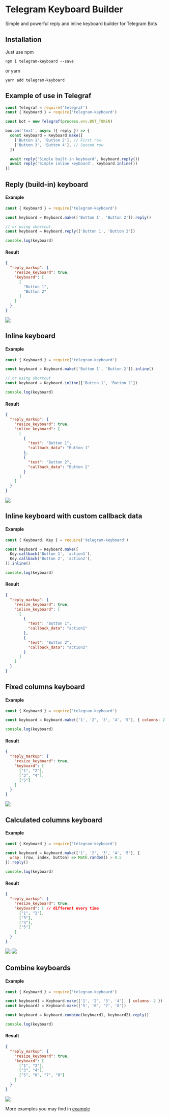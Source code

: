 # Telegram Keyboard Builder
Simple and powerful reply and inline keyboard builder for Telegram Bots

## Installation
Just use npm

    npm i telegram-keyboard --save
    
or yarn

    yarn add telegram-keyboard
    
## Example of use in Telegraf

```javascript
const Telegraf = require('telegraf')
const { Keyboard } = require('telegram-keyboard')

const bot = new Telegraf(process.env.BOT_TOKEN)

bon.on('text', async ({ reply }) => {
  const keyboard = Keyboard.make([
    ['Button 1', 'Button 2'], // First row
    ['Button 3', 'Button 4'], // Second row
  ])

  await reply('Simple built-in keyboard', keyboard.reply())
  await reply('Simple inline keyboard', keyboard.inline())
})
```

## Reply (build-in) keyboard

#### Example
```javascript
const { Keyboard } = require('telegram-keyboard')

const keyboard = Keyboard.make(['Button 1', 'Button 2']).reply()

// or using shortcut
const keyboard = Keyboard.reply(['Button 1', 'Button 2'])

console.log(keyboard)
```

#### Result
```JSON
{
  "reply_markup": {
    "resize_keyboard": true,
    "keyboard": [
      [
        "Button 1",
        "Button 2"
      ]
    ]
  }
}
```
![](./imgs/built-in-keyboard.png)

## Inline keyboard

#### Example
```javascript
const { Keyboard } = require('telegram-keyboard')

const keyboard = Keyboard.make(['Button 1', 'Button 2']).inline()

// or using shortcut
const keyboard = Keyboard.inline(['Button 1', 'Button 2'])

console.log(keyboard)
```

#### Result
```JSON
{
  "reply_markup": {
    "resize_keyboard": true,
    "inline_keyboard": [
      [
        {
          "text": "Button 1",
          "callback_data": "Button 1"
        },
        {
          "text": "Button 2",
          "callback_data": "Button 2"
        }
      ]
    ]
  }
}
```
![](./imgs/inline-keyboard.png)

## Inline keyboard with custom callback data

#### Example
```javascript
const { Keyboard, Key } = require('telegram-keyboard')

const keyboard = Keyboard.make([
  Key.callback('Button 1', 'action1'),
  Key.callback('Button 2', 'action2'),
]).inline()

console.log(keyboard)
```

#### Result
```JSON
{
  "reply_markup": {
    "resize_keyboard": true,
    "inline_keyboard": [
      [
        {
          "text": "Button 1",
          "callback_data": "action1"
        },
        {
          "text": "Button 2",
          "callback_data": "action2"
        }
      ]
    ]
  }
}
```

## Fixed columns keyboard

#### Example
```javascript
const { Keyboard } = require('telegram-keyboard')

const keyboard = Keyboard.make(['1', '2', '3', '4', '5'], { columns: 2 }).reply()

console.log(keyboard)
```

#### Result
```JSON
{
  "reply_markup": {
    "resize_keyboard": true,
    "keyboard": [
      ["1", "2"],
      ["3", "4"],
      ["5"]
    ]
  }
}
```
![](./imgs/fixed-columns-keyboard.png)

## Calculated columns keyboard

#### Example
```javascript
const { Keyboard } = require('telegram-keyboard')

const keyboard = Keyboard.make(['1', '2', '3', '4', '5'], {
  wrap: (row, index, button) => Math.random() > 0.5
}).reply()

console.log(keyboard)
```

#### Result
```JSON
{
  "reply_markup": {
    "resize_keyboard": true,
    "keyboard": [ // different every time
      ["1", "2"],
      ["3"],
      ["4"],
      ["5"]
    ]
  }
}
```
![](./imgs/calculated-columns-keyboard-2.png) ![](./imgs/calculated-columns-keyboard-1.png)

## Combine keyboards

#### Example
```javascript
const { Keyboard } = require('telegram-keyboard')

const keyboard1 = Keyboard.make(['1', '2', '3', '4'], { columns: 2 })
const keyboard2 = Keyboard.make(['5', '6', '7', '8'])

const keyboard = Keyboard.combine(keyboard1, keyboard2).reply()

console.log(keyboard)
```

#### Result
```JSON
{
  "reply_markup": {
    "resize_keyboard": true,
    "keyboard": [
      ["1", "2"],
      ["3", "4"],
      ["5", "6", "7", "8"]
    ]
  }
}
```
![](./imgs/combine-keyboards.png)

More examples you may find in [example](https://github.com/RealPeha/telegram-keyboard/tree/master/example)
